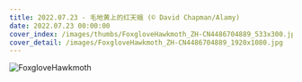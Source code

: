```yaml
---
title: 2022.07.23 - 毛地黄上的红天蛾 (© David Chapman/Alamy)
date: 2022.07.23 00:00:00
cover_index: /images/thumbs/FoxgloveHawkmoth_ZH-CN4486704889_533x300.jpg
cover_detail: /images/FoxgloveHawkmoth_ZH-CN4486704889_1920x1080.jpg
---
```


![FoxgloveHawkmoth](/images/FoxgloveHawkmoth_ZH-CN4486704889_1920x1080.jpg)
